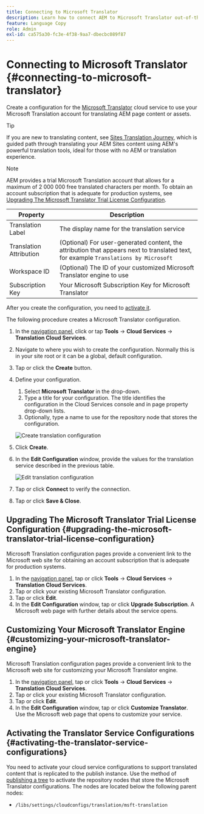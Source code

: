 ```yaml
---
title: Connecting to Microsoft Translator
description: Learn how to connect AEM to Microsoft Translator out-of-the-box to automate your translation workflow.
feature: Language Copy
role: Admin
exl-id: ca575a30-fc3e-4f38-9aa7-dbecbc089f87
---
```

# Connecting to Microsoft Translator {#connecting-to-microsoft-translator}

Create a configuration for the [Microsoft Translator](https://www.microsoft.com/en-us/translator/business/) cloud service to use your Microsoft Translation account for translating AEM page content or assets.

>[!TIP]
>
>If you are new to translating content, see [Sites Translation Journey,](/help/journey-sites/translation/overview.md) which is guided path through translating your AEM Sites content using AEM's powerful translation tools, ideal for those with no AEM or translation experience.

>[!NOTE]
>
>AEM provides a trial Microsoft Translation account that allows for a maximum of 2 000 000 free translated characters per month. To obtain an account subscription that is adequate for production systems, see [Upgrading The Microsoft Translator Trial License Configuration](#upgrading-the-microsoft-translator-trial-license-configuration).

|Property|Description|
|---|---|
|Translation Label|The display name for the translation service|
|Translation Attribution|(Optional) For user-generated content, the attribution that appears next to translated text, for example `Translations by Microsoft`|
|Workspace ID|(Optional) The ID of your customized Microsoft Translator engine to use|
|Subscription Key|Your Microsoft Subscription Key for Microsoft Translator|

After you create the configuration, you need to [activate it](#activating-the-translator-service-configurations).

The following procedure creates a Microsoft Translator configuration.

1. In the [navigation panel,](/help/sites-cloud/authoring/getting-started/basic-handling.md#first-steps) click or tap **Tools** -&gt; **Cloud Services** -&gt; **Translation Cloud Services**.
1. Navigate to where you wish to create the configuration. Normally this is in your site root or it can be a global, default configuration.
1. Tap or click the **Create** button.
1. Define your configuration.
   1. Select **Microsoft Translator** in the drop-down.
   1. Type a title for your configuration. The title identifies the configuration in the Cloud Services console and in page property drop-down lists.
   1. Optionally, type a name to use for the repository node that stores the configuration.

   ![Create translation configuration](../assets/create-translation-config.png)

1. Click **Create**.
1. In the **Edit Configuration** window, provide the values for the translation service described in the previous table.

   ![Edit translation configuration](../assets/edit-translation-config.png)

1. Tap or click **Connect** to verify the connection.
1. Tap or click **Save &amp; Close**.

## Upgrading The Microsoft Translator Trial License Configuration {#upgrading-the-microsoft-translator-trial-license-configuration}

Microsoft Translation configuration pages provide a convenient link to the Microsoft web site for obtaining an account subscription that is adequate for production systems.

1. In the [navigation panel,](/help/sites-cloud/authoring/getting-started/basic-handling.md#first-steps) tap or click **Tools** -&gt; **Cloud Services** -&gt; **Translation Cloud Services**.
1. Tap or click your existing Microsoft Translator configuration.
1. Tap or click **Edit**.
1. In the **Edit Configuration** window, tap or click **Upgrade Subscription**. A Microsoft web page with further details about the service opens.

## Customizing Your Microsoft Translator Engine {#customizing-your-microsoft-translator-engine}

Microsoft Translation configuration pages provide a convenient link to the Microsoft web site for customizing your Microsoft Translator engine.

1. In the [navigation panel,](/help/sites-cloud/authoring/getting-started/basic-handling.md#first-steps) tap or click **Tools** -&gt; **Cloud Services** -&gt; **Translation Cloud Services**.
1. Tap or click your existing Microsoft Translator configuration.
1. Tap or click **Edit**.
1. In the **Edit Configuration** window, tap or click **Customize Translator**. Use the Microsoft web page that opens to customize your service.

## Activating the Translator Service Configurations {#activating-the-translator-service-configurations}

You need to activate your cloud service configurations to support translated content that is replicated to the publish instance. Use the method of [publishing a tree](/help/sites-cloud/authoring/fundamentals/publishing-pages.md#publishing-and-unpublishing-a-tree) to activate the repository nodes that store the Microsoft Translator configurations. The nodes are located below the following parent nodes:

* `/libs/settings/cloudconfigs/translation/msft-translation`
